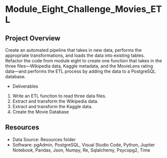 # Module_Eight_Challenge_Movies_ETL

## Project Overview
Create an automated pipeline that takes in new data, performs the appropriate transformations, and loads the data into existing tables. Refactor the code from module eight to create one function that takes in the three files—Wikipedia data, Kaggle metadata, and the MovieLens rating data—and performs the ETL process by adding the data to a PostgreSQL database.
- Deliverables
 1. Write an ETL funciton to read three data files.
 2. Extract and transform the Wikipedia data.
 3. Extract and transform the Kaggle data.
 4. Create the Movie Database

## Resources
 - Data Source: Resources folder
 - Software: pgAdmin, PostgreSQL, Visual Studio Code, Python, Jupiter Notebook, Pandas, Json, Numpy, Re, Sqlalchemy, Psycopg2, Time